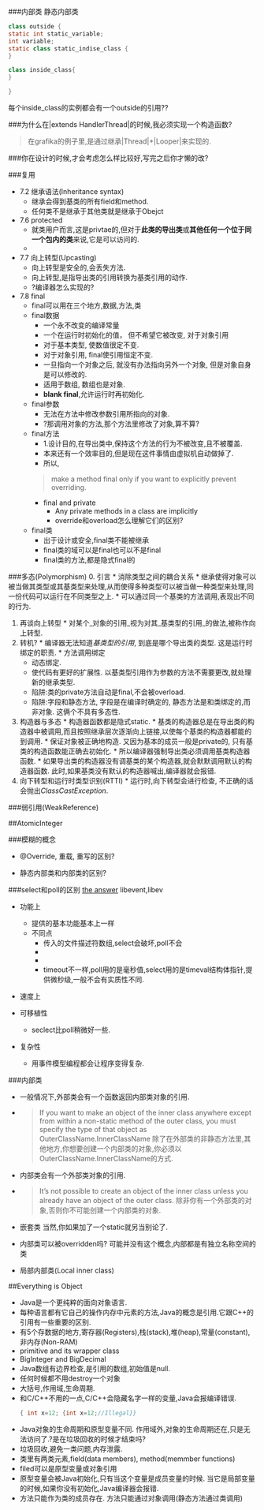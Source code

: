 
###内部类
静态内部类
```java
class outside {
static int static_variable;
int variable;
static class static_indise_class {
}

class inside_class{
}

}
```
每个inside_class的实例都会有一个outside的引用??

###为什么在|extends HandlerThread|的时候,我必须实现一个构造函数?
>在grafika的例子里,是通过继承|Thread|+|Looper|来实现的.

###你在设计的时候,才会考虑怎么样比较好,写完之后你才懒的改?

###复用
* 7.2 继承语法(Inheritance syntax)
  * 继承会得到基类的所有field和method.
  * 任何类不是继承于其他类就是继承于Obejct
* 7.6 protected
  * 就类用户而言,这是privtae的,但对于**此类的导出类**或**其他任何一个位于同一个包内的类**来说,它是可以访问的.
  * 
* 7.7 向上转型(Upcasting)
  * 向上转型是安全的,会丢失方法.
  * 向上转型,是指导出类的引用转换为基类引用的动作.
  * ?编译器怎么实现的?
* 7.8 final
  * final可以用在三个地方,数据,方法,类
  * final数据
    * 一个永不改变的编译常量 
    * 一个在运行时初始化的值， 但不希望它被改变, 对于对象引用
    * 对于基本类型, 使数值很定不变. 
    * 对于对象引用, final使引用恒定不变.
    * 一旦指向一个对象之后, 就没有办法指向另外一个对象, 但是对象自身是可以修改的.
    * 适用于数组, 数组也是对象.
    * **blank final**,允许运行时再初始化.
  * final参数
    * 无法在方法中修改参数引用所指向的对象.
    * ?那调用对象的方法,那个方法里修改了对象,算不算?
  * final方法
    * 1.设计目的,在导出类中,保持这个方法的行为不被改变,且不被覆盖.
    * 本来还有一个效率目的,但是现在这件事情由虚拟机自动做掉了.
    * 所以,
    > make a method final only if you want to explicitly prevent overriding.
    * final and private
      * Any private methods in a class are implicitly 
      * override和overload怎么理解它们的区别?
  * final类
    * 出于设计或安全,final类不能被继承
    * final类的域可以是final也可以不是final
    * final类的方法,都是隐式final的

###多态(Polymorphism)
  0. 引言
    * 消除类型之间的耦合关系
    * 继承使得对象可以被当做其类型或其基类型来处理,从而使得多种类型可以被当做一种类型来处理,同一份代码可以运行在不同类型之上.
    * 可以通过同一个基类的方法调用,表现出不同的行为.
  1. 再谈向上转型
    * 对某个_对象的引用_视为对其_基类型的引用_的做法,被称作向上转型.
  2. 转机?
    * 编译器无法知道*基类型的引用*, 到底是哪个导出类的类型. 这是运行时绑定的职责.
    * 方法调用绑定
      * 动态绑定. 
      * 使代码有更好的扩展性. 以基类型引用作为参数的方法不需要更改,就处理新的继承类型.
      * 陷阱:类的private方法自动是final,不会被overload.
      * 陷阱:字段和静态方法, 字段是在编译时确定的, 静态方法是和类绑定的,而非对象. 这俩个不具有多态性.
  3. 构造器与多态
    * 构造器函数都是隐式static.
    * 基类的构造器总是在导出类的构造器中被调用,而且按照继承层次逐渐向上链接,以使每个基类的构造器都能的到调用.
    * 保证对象被正确地构造. 又因为基本的成员一般是private的, 只有基类的构造函数能正确去初始化.
    * 所以编译器强制导出类必须调用基类构造器函数.
    * 如果导出类的构造器没有调基类的某个构造器,就会默默调用默认的构造器函数. 此时,如果基类没有默认的构造器喊出,编译器就会报错.
  5. 向下转型和运行时类型识别(RTTI)
    * 运行时,向下转型会进行检查, 不正确的话会抛出*ClassCastException*.

###弱引用(WeakReference)

##AtomicInteger


###模糊的概念
* @Override, 重载, 重写的区别?

* 静态内部类和内部类的区别?

###select和poll的区别
[the answer](https://daniel.haxx.se/docs/poll-vs-select.html)
libevent,libev
* 功能上
  * 提供的基本功能基本上一样
  * 不同点
    * 传入的文件描述符数组,select会破坏,poll不会
    * 
    * 
    * timeout不一样,poll用的是毫秒值,select用的是timeval结构体指针,提供微秒级,一般不会有实质性不同.
* 速度上

* 可移植性
  * seclect比poll稍微好一些.
* 复杂性
  * 用事件模型编程都会让程序变得复杂.

###内部类
* 一般情况下,外部类会有一个函数返回内部类对象的引用.

* >If you want to make an object of the inner class anywhere except from within a non-static
  method of the outer class, you must specify the type of that object as
  OuterClassName.InnerClassName 
  除了在外部类的非静态方法里,其他地方,你想要创建一个内部类的对象,你必须以OuterClassName.InnerClassName的方式.

* 内部类会有一个外部类对象的引用.

* >It’s not possible to create an object of the inner class unless you already have an object of the
  outer class.
  除非你有一个外部类的对象,否则你不可能创建一个内部类的对象.
* 嵌套类
  当然,你如果加了一个static就另当别论了.


* 内部类可以被overridden吗?
  可能并没有这个概念,内部都是有独立名称空间的类
* 局部内部类(Local inner class)

##Everything is Object
* Java是一个更纯粹的面向对象语言.
* 每种语言都有它自己的操作内存中元素的方法,Java的概念是引用.它跟C++的引用有一些重要的区别.
* 有5个存数据的地方,寄存器(Registers),栈(stack),堆(heap),常量(constant),非内存(Non-RAM)
* primitive and its wrapper class
* BigInteger and BigDecimal
* Java数组有边界检查,是引用的数组,初始值是null.
* 任何时候都不用destroy一个对象
* 大括号,作用域,生命周期.
* 和C/C++不用的一点,C/C++会隐藏名字一样的变量,Java会报编译错误.
  ```java
  { int x=12; {int x=12;//Illegal}}
  ```
* Java对象的生命周期和原型变量不同. 作用域外,对象的生命周期还在,只是无法访问了.?是在垃圾回收的时候才结束吗?
* 垃圾回收,避免一类问题,内存泄露.
* 类里有两类元素,field(data members), method(memmber functions)
* filed可以是原型变量或对象引用
* 原型变量会被Java初始化,只有当这个变量是成员变量的时候. 当它是局部变量的时候,如果你没有初始化,Java编译器会报错.
* 方法只能作为类的成员存在. 方法只能通过对象调用(静态方法通过类调用)



